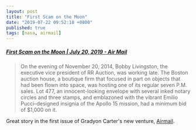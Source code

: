 ```yaml
---
layout: post
title: "First Scam on the Moon"
date: "2019-07-22 09:52:18 +0800"
published: true
tags: [nasa, airmail]
---
```


##### [First Scam on the Moon | July 20, 2019 - Air Mail](https://airmail.news/issues/2019-7-20/first-scam-on-the-moon)

> On the evening of November 20, 2014, Bobby Livingston, the executive vice president of RR Auction, was working late. The Boston auction house, a boutique firm that focused in part on objects that had been flown into space, was hosting one of its regular seven P.M. sales. Lot 477, an innocent-looking envelope with several inked notary circles and three stamps, and emblazoned with the vibrant Emilio Pucci–designed insignia of the Apollo 15 mission, had a minimum bid of $1,000 on it.

Great story in the first issue of Gradyon Carter's new venture, [Airmail](https://airmail.news).
